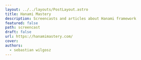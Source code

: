 ```yaml
---
layout: ../../layouts/PostLayout.astro
title: Hanami Mastery
description: Screencasts and articles about Hanami framework
featured: false
path: screencast
draft: false
url: https://hanamimastery.com/
cover: 
authors:
  - sebastian wilgosz
---
```

